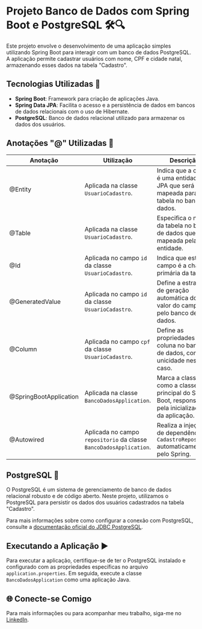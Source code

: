 # Projeto Banco de Dados com Spring Boot e PostgreSQL 🛠️🔍

Este projeto envolve o desenvolvimento de uma aplicação simples utilizando Spring Boot para interagir com um banco de dados PostgreSQL. A aplicação permite cadastrar usuários com nome, CPF e cidade natal, armazenando esses dados na tabela "Cadastro".

## Tecnologias Utilizadas 🚀

- **Spring Boot**: Framework para criação de aplicações Java.
- **Spring Data JPA**: Facilita o acesso e a persistência de dados em bancos de dados relacionais com o uso de Hibernate.
- **PostgreSQL**: Banco de dados relacional utilizado para armazenar os dados dos usuários.

## Anotações "@" Utilizadas 📝

| Anotação | Utilização | Descrição |
| --- | --- | --- |
| @Entity | Aplicada na classe `UsuarioCadastro`. | Indica que a classe é uma entidade JPA que será mapeada para uma tabela no banco de dados. |
| @Table | Aplicada na classe `UsuarioCadastro`. | Especifica o nome da tabela no banco de dados que será mapeada pela entidade. |
| @Id | Aplicada no campo `id` da classe `UsuarioCadastro`. | Indica que este campo é a chave primária da tabela. |
| @GeneratedValue | Aplicada no campo `id` da classe `UsuarioCadastro`. | Define a estratégia de geração automática do valor do campo pelo banco de dados. |
| @Column | Aplicada no campo `cpf` da classe `UsuarioCadastro`. | Define as propriedades da coluna no banco de dados, como unicidade neste caso. |
| @SpringBootApplication | Aplicada na classe `BancoDadosApplication`. | Marca a classe como a classe principal do Spring Boot, responsável pela inicialização da aplicação. |
| @Autowired | Aplicada no campo `repositorio` da classe `BancoDadosApplication`. | Realiza a injeção de dependência do `CadastroRepository` automaticamente pelo Spring. |

## PostgreSQL 🐘

O PostgreSQL é um sistema de gerenciamento de banco de dados relacional robusto e de código aberto. Neste projeto, utilizamos o PostgreSQL para persistir os dados dos usuários cadastrados na tabela "Cadastro".

Para mais informações sobre como configurar a conexão com PostgreSQL, consulte a [documentação oficial do JDBC PostgreSQL](https://jdbc.postgresql.org/documentation/).

## Executando a Aplicação ▶️

Para executar a aplicação, certifique-se de ter o PostgreSQL instalado e configurado com as propriedades específicas no arquivo `application.properties`. Em seguida, execute a classe `BancoDadosApplication` como uma aplicação Java.

## 🌐 Conecte-se Comigo

Para mais informações ou para acompanhar meu trabalho, siga-me no [LinkedIn](https://www.linkedin.com/in/seu-perfil-linkedin).
